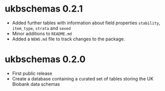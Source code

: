 # ukbschemas 0.2.1

* Added further tables with information about field properties `stability`, `item_type`, `strata` and `sexed`
* Minor additions to `README.md`
* Added a `NEWS.md` file to track changes to the package.

# ukbschemas 0.2.0

* First public release
* Create a database containing a curated set of tables storing the UK Biobank data schemas